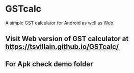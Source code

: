 # GSTcalc
 A simple GST calculator for Android as well as Web.
 
 ## Visit Web version of GST calculator at https://tsvillain.github.io/GSTcalc/
 ## For Apk check demo folder

